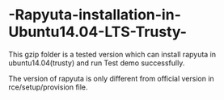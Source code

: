 # -Rapyuta-installation-in-Ubuntu14.04-LTS-Trusty-
This gzip folder is a tested version which can install rapyuta in ubuntu14.04(trusty) and run Test demo successfully.


The version of rapyuta is only different from official version in rce/setup/provision file.
